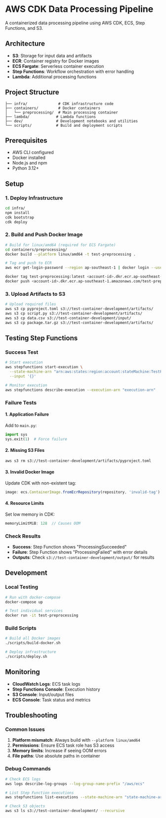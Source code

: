 # AWS CDK Data Processing Pipeline

A containerized data processing pipeline using AWS CDK, ECS, Step Functions, and S3.

## Architecture

- **S3**: Storage for input data and artifacts
- **ECR**: Container registry for Docker images
- **ECS Fargate**: Serverless container execution
- **Step Functions**: Workflow orchestration with error handling
- **Lambda**: Additional processing functions

## Project Structure

```
├── infra/              # CDK infrastructure code
├── containers/         # Docker containers
│   └── preprocessing/  # Main processing container
├── lambda/            # Lambda functions
├── dev/               # Development notebooks and utilities
└── scripts/           # Build and deployment scripts
```

## Prerequisites

- AWS CLI configured
- Docker installed
- Node.js and npm
- Python 3.12+

## Setup

### 1. Deploy Infrastructure

```bash
cd infra/
npm install
cdk bootstrap
cdk deploy
```

### 2. Build and Push Docker Image

```bash
# Build for linux/amd64 (required for ECS Fargate)
cd containers/preprocessing/
docker build --platform linux/amd64 -t test-preprocessing .

# Tag and push to ECR
aws ecr get-login-password --region ap-southeast-1 | docker login --username AWS --password-stdin <account-id>.dkr.ecr.ap-southeast-1.amazonaws.com

docker tag test-preprocessing:latest <account-id>.dkr.ecr.ap-southeast-1.amazonaws.com/test-preprocessing:latest
docker push <account-id>.dkr.ecr.ap-southeast-1.amazonaws.com/test-preprocessing:latest
```

### 3. Upload Artifacts to S3

```bash
# Upload required files
aws s3 cp pyproject.toml s3://test-container-development/artifacts/
aws s3 cp script.py s3://test-container-development/artifacts/
aws s3 cp data.csv s3://test-container-development/input/
aws s3 cp package.tar.gz s3://test-container-development/artifacts/
```

## Testing Step Functions

### Success Test

```bash
# Start execution
aws stepfunctions start-execution \
  --state-machine-arn "arn:aws:states:region:account:stateMachine:TestPreprocessingStateMachine-xxx" \
  --input '{}'

# Monitor execution
aws stepfunctions describe-execution --execution-arn "execution-arn"
```

### Failure Tests

#### 1. Application Failure
Add to `main.py`:
```python
import sys
sys.exit(1)  # Force failure
```

#### 2. Missing S3 Files
```bash
aws s3 rm s3://test-container-development/artifacts/pyproject.toml
```

#### 3. Invalid Docker Image
Update CDK with non-existent tag:
```typescript
image: ecs.ContainerImage.fromEcrRepository(repository, 'invalid-tag')
```

#### 4. Resource Limits
Set low memory in CDK:
```typescript
memoryLimitMiB: 128  // Causes OOM
```

### Check Results

- **Success**: Step Function shows "ProcessingSucceeded"
- **Failure**: Step Function shows "ProcessingFailed" with error details
- **Outputs**: Check `s3://test-container-development/output/` for results

## Development

### Local Testing

```bash
# Run with docker-compose
docker-compose up

# Test individual services
docker run -it test-preprocessing
```

### Build Scripts

```bash
# Build all Docker images
./scripts/build-docker.sh

# Deploy infrastructure
./scripts/deploy.sh
```

## Monitoring

- **CloudWatch Logs**: ECS task logs
- **Step Functions Console**: Execution history
- **S3 Console**: Input/output files
- **ECS Console**: Task status and metrics

## Troubleshooting

### Common Issues

1. **Platform mismatch**: Always build with `--platform linux/amd64`
2. **Permissions**: Ensure ECS task role has S3 access
3. **Memory limits**: Increase if seeing OOM errors
4. **File paths**: Use absolute paths in container

### Debug Commands

```bash
# Check ECS logs
aws logs describe-log-groups --log-group-name-prefix "/aws/ecs"

# List Step Function executions
aws stepfunctions list-executions --state-machine-arn "state-machine-arn"

# Check S3 objects
aws s3 ls s3://test-container-development/ --recursive
```